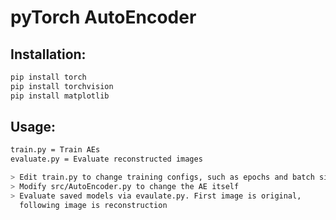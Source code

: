 # pyTorch AutoEncoder

## Installation:
  ```bash
  pip install torch
  pip install torchvision
  pip install matplotlib
  ```

## Usage:
```bash
train.py = Train AEs
evaluate.py = Evaluate reconstructed images

> Edit train.py to change training configs, such as epochs and batch size
> Modify src/AutoEncoder.py to change the AE itself
> Evaluate saved models via evaulate.py. First image is original, 
  following image is reconstruction
```
